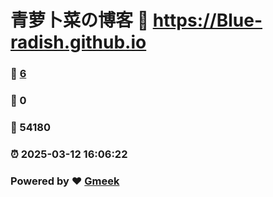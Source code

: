 # 青萝卜菜の博客 :link: https://Blue-radish.github.io 
### :page_facing_up: [6](https://Blue-radish.github.io/tag.html) 
### :speech_balloon: 0 
### :hibiscus: 54180 
### :alarm_clock: 2025-03-12 16:06:22 
### Powered by :heart: [Gmeek](https://github.com/Meekdai/Gmeek)
